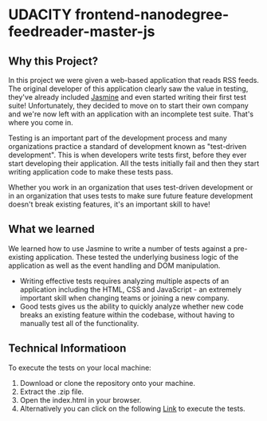 # UDACITY frontend-nanodegree-feedreader-master-js

## Why this Project?

In this project we were given a web-based application that reads RSS feeds. The original developer of this application clearly saw the value in testing, they've already included [Jasmine](http://jasmine.github.io/) and even started writing their first test suite! Unfortunately, they decided to move on to start their own company and we're now left with an application with an incomplete test suite. That's where you come in.

Testing is an important part of the development process and many organizations practice a standard of development known as "test-driven development". This is when developers write tests first, before they ever start developing their application. All the tests initially fail and then they start writing application code to make these tests pass.

Whether you work in an organization that uses test-driven development or in an organization that uses tests to make sure future feature development doesn't break existing features, it's an important skill to have!


## What we learned

We learned how to use Jasmine to write a number of tests against a pre-existing application. These tested the underlying business logic of the application as well as the event handling and DOM manipulation.

* Writing effective tests requires analyzing multiple aspects of an application including the HTML, CSS and JavaScript - an extremely important skill when changing teams or joining a new company.
* Good tests gives us the ability to quickly analyze whether new code breaks an existing feature within the codebase, without having to manually test all of the functionality.


## Technical Informatioon

To execute the tests on your local machine:

1. Download or clone the repository onto your machine.
2. Extract the .zip file.
3. Open the index.html in your browser.
4. Alternatively you can click on the following [Link](https://jsoto3000.github.io) to execute the tests.
